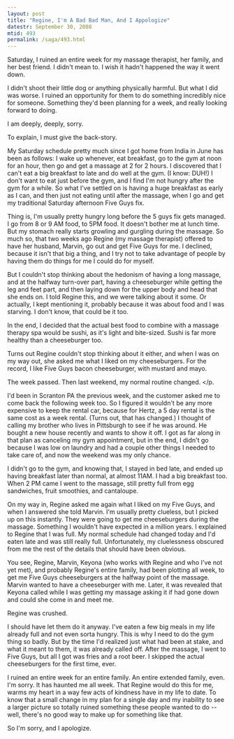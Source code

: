```yaml
---
layout: post
title: "Regine, I'm A Bad Bad Man, And I Appologize"
datestr: September 30, 2008
mtid: 493
permalink: /saga/493.html
---
```


Saturday, I ruined an entire week for my massage therapist, her family, and her best friend.  I didn't mean to.  I wish it hadn't happened the way it went down.

I didn't shoot their little dog or anything physically harmful.  But what I did was worse.  I ruined an opportunity for them to do something incredibly nice for someone.  Something they'd been planning for a week, and really looking forward to doing.

I am deeply, deeply, sorry.

To explain, I must give the back-story.

My Saturday schedule pretty much since I got home from India in June has been as follows: I wake up whenever, eat breakfast, go to the gym at noon for an hour, then go and get a massage at 2 for 2 hours.  I discovered that I can't eat a big breakfast to late and do well at the gym.  (I know: DUH!)  I don't want to eat just before the gym, and I find I'm not hungry after the gym for a while.  So what I've settled on is having a huge breakfast as early as I can, and then just not eating until after the massage, when I go and get my traditional Saturday afternoon Five Guys fix.

Thing is, I'm usually pretty hungry long before the 5 guys fix gets managed.  I go from 8 or 9 AM food, to 5PM food.  It doesn't bother me at lunch time.  But my stomach really starts growling and gurgling during the massage.  So much so, that two weeks ago Regine (my massage therapist) offered to have her husband, Marvin, go out and get Five Guys for me.  I declined, because it isn't that big a thing, and I try not to take advantage of people by having them do things for me I could do for myself.

But I couldn't stop thinking about the hedonism of having a long massage, and at the halfway turn-over part, having a cheeseburger while getting the leg and feet part, and then laying down for the upper body and head that she ends on.  I told Regine this, and we were talking about it some.  Or actually, I kept mentioning it, probably because it was about food and I was starving.  I don't know, that could be it too.

In the end, I decided that the actual best food to combine with a massage therapy spa would be sushi, as it's light and bite-sized.  Sushi is far more healthy than a cheeseburger too.

Turns out Regine couldn't stop thinking about it either, and when I was on my way out, she asked me what I liked on my cheeseburgers.  For the record, I like Five Guys bacon cheeseburger, with mustard and mayo.

The week passed.  Then last weekend, my normal routine changed.
</p.
>

I'd been in Scranton PA the previous week, and the customer asked me to come back the following week too.  So I figured it wouldn't be any more expensive to keep the rental car, because for Hertz, a 5 day rental is the same cost as a week rental.  (Turns out, that has changed.)  I thought of calling my brother who lives in Pittsburgh to see if he was around.  He bought a new house recently and wants to show it off.  I got as far along in that plan as canceling my gym appointment, but in the end, I didn't go because I was low on laundry and had a couple other things I needed to take care of, and now the weekend was my only chance.

I didn't go to the gym, and knowing that, I stayed in bed late, and ended up having breakfast later than normal, at almost 11AM.  I had a big breakfast too.  When 2 PM came I went to the massage, still pretty full from egg sandwiches, fruit smoothies, and cantaloupe.

On my way in, Regine asked me again what I liked on my Five Guys, and when I answered she told Marvin.  I'm usually pretty clueless, but I picked up on this instantly.  They were going to get me cheeseburgers during the massage.  Something I wouldn't have expected in a million years.  I explained to Regine that I was full.  My normal schedule had changed today and I'd eaten late and was still really full.  Unfortunately, my cluelessness obscured from me the rest of the details that should have been obvious.

You see, Regine, Marvin, Keyona (who works with Regine and who I've not yet met), and probably Regine's entire family, had been plotting all week, to get me Five Guys cheeseburgers at the halfway point of the massage.  Marvin wanted to have a cheeseburger with me.  Later, it was revealed that Keyona called while I was getting my massage asking it if had gone down and could she come in and meet me.

Regine was crushed.

I should have let them do it anyway.  I've eaten a few big meals in my life already full and not even sorta hungry.  This is why I need to do the gym thing so badly.  But by the time I'd realized just what had been at stake, and what it meant to them, it was already called off.  After the massage, I went to Five Guys, but all I got was fries and a root beer.  I skipped the actual cheeseburgers for the first time, ever.

I ruined an entire week for an entire family.  An entire extended family, even.  I'm sorry.  It has haunted me all week.  That Regine would do this for me, warms my heart in a way few acts of kindness have in my life to date.  To know that a small change in my plan for a single day and my inability to see a larger picture so totally ruined something these people wanted to do -- well, there's no good way to make up for something like that.

So I'm sorry, and I apologize.

